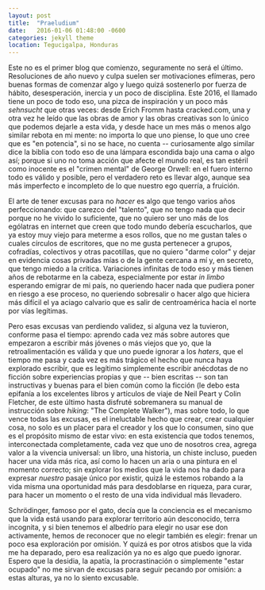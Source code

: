 ```yaml
---
layout: post
title:  "Praeludium"
date:   2016-01-06 01:48:00 -0600
categories: jekyll theme
location: Tegucigalpa, Honduras
---
```


Este no es el primer blog que comienzo, seguramente no será el último.
Resoluciones de año nuevo y culpa suelen ser motivaciones efímeras, pero buenas
formas de comenzar algo y luego quizá sostenerlo por fuerza de hábito,
desesperación, inercia y un poco de disciplina. Este 2016, el llamado tiene un
poco de todo eso, una pizca de inspiración y un poco más _sehnsucht_ que otras
veces: desde Erich Fromm hasta cracked.com, una y otra vez he leído que las
obras de amor y las obras creativas son lo único que podemos dejarle a esta
vida, y desde hace un mes más o menos algo similar rebota en mi mente: no
importa lo que uno piense, lo que uno cree que es "en potencia", si no se hace,
no cuenta -- curiosamente algo similar dice la biblia con todo eso de una
lámpara escondida bajo una cama o algo así; porque si uno no toma acción que
afecte el mundo real, es tan estéril como inocente es el "crimen mental" de
George Orwell: en el fuero interno todo es válido y posible, pero el verdadero
reto es llevar algo, aunque sea más imperfecto e incompleto de lo que nuestro
ego querría, a fruición.

El arte de tener excusas para no _hacer_ es algo que tengo varios años
perfeccionando: que carezco del "talento", que no tengo nada que decir porque no
he vivido lo suficiente, que no quiero ser uno más de los ególatras en internet
que creen que todo mundo debería escucharlos, que ya estoy muy viejo para
meterme a esos rollos, que no me gustan tales o cuales círculos de escritores,
que no me gusta pertenecer a grupos, cofradías, colectivos y otras pacotillas,
que no quiero "darme color" y dejar en evidencia cosas privadas mías o de la
gente cercana a mí  y, en secreto, que tengo miedo a la crítica. Variaciones
infinitas de todo eso y más tienen años de rebotarme en la cabeza, especialmente
por estar _in limbo_ esperando emigrar de mi país, no queriendo hacer nada que
pudiera poner en riesgo a ese proceso, no queriendo sobresalir o hacer algo que
hiciera más difícil el ya aciago calvario que es salir de centroamérica hacia el
norte por vías legítimas. 

Pero esas excusas van perdiendo validez, si alguna vez la tuvieron, conforme
pasa el tiempo: aprendo cada vez más sobre autores que empezaron a escribir más
jóvenes o más viejos que yo, que la retroalimentación es válida y que uno puede
ignorar a los _haters_, que el tiempo me pasa y cada vez es más trágico el hecho
que nunca haya explorado escribir, que es legítimo simplemente escribir
anécdotas de no ficción sobre experiencias propias y que -- bien escritas -- son
tan instructivas y buenas para el bien común como la ficción (le debo esta
epifanía a los excelentes libros y artículos de viaje de Neil Peart y Colin
Fletcher, de este último hasta disfruté sobremanera su manual de instrucción
sobre _hiking_: "The Complete Walker"), mas sobre todo, lo que vence todas las
excusas, es el ineluctable hecho que crear, crear cualquier cosa, no solo es un
placer para el creador y los que lo consumen, sino que es el propósito mismo de
estar vivo: en esta existencia que todos tenemos, interconectada completamente,
cada vez que uno de nosotros crea, agrega valor a la vivencia universal: un
libro, una historia, un chiste incluso, pueden hacer una vida más rica, así como
lo hacen un aria o una pintura en el momento correcto; sin explorar los medios
que la vida nos ha dado para expresar _nuestro_ pasaje único por existir, quizá
le estemos robando a la vida misma una oportunidad más para desdoblarse en
riqueza, para curar, para hacer un momento o el resto de una vida individual más
llevadero. 

Schrödinger, famoso por el gato, decía que la conciencia es el
mecanismo que la vida está usando para explorar territorio aún desconocido,
terra incognita, y si bien tenemos el albedrío para elegir no usar ese don
activamente, hemos de reconocer que no elegir también es elegir: frenar un poco
esa exploración por omisión. Y quizá es por otros atisbos que la vida me ha
deparado, pero esa realización ya no es algo que puedo ignorar. Espero que la
desidia, la apatía, la procrastinación o simplemente "estar ocupado" no me
sirvan de excusas para seguir pecando por omisión: a estas alturas, ya no lo
siento excusable.
